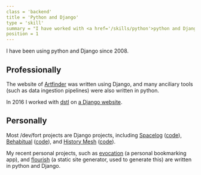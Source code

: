 ```yaml
---
class = 'backend'
title = 'Python and Django'
type = 'skill'
summary = "I have worked with <a href='/skills/python'>python and Django</a> since 2008"
position = 1
---
```


I have been using python and Django since 2008.

## Professionally

The website of [Artfinder][af] was written using Django, and many anciliary
tools (such as data ingestion pipelines) were also written in python.

In 2016 I worked with [dstl][dstl] on [a Django website][lh].

[af]: /employment/artfinder
[dstl]: /employment/201-created#dstl
[lh]: https://github.com/dstl/lighthouse


## Personally

Most /dev/fort projects are Django projects, including [Spacelog][sl]
([code][slcode]), [Behabitual][bh] ([code][bhcode]), and [History Mesh][hm]
([code][hmcode]).

[sl]: http://spacelog.org
[slcode]: https://github.com/Spacelog/Spacelog
[bh]: http://behabitual.com
[bhcode]: https://github.com/devfort/behabitual
[hm]: http://historymesh.com
[hmcode]: https://github.com/historymesh/historymesh



My recent personal projects, such as [evocation][ev] (a personal bookmarking
app), and [flourish][fl] (a static site generator, used to generate this) 
are written in python and Django.

[ev]: https://github.com/norm/evocation
[fl]: https://github.com/norm/flourish

